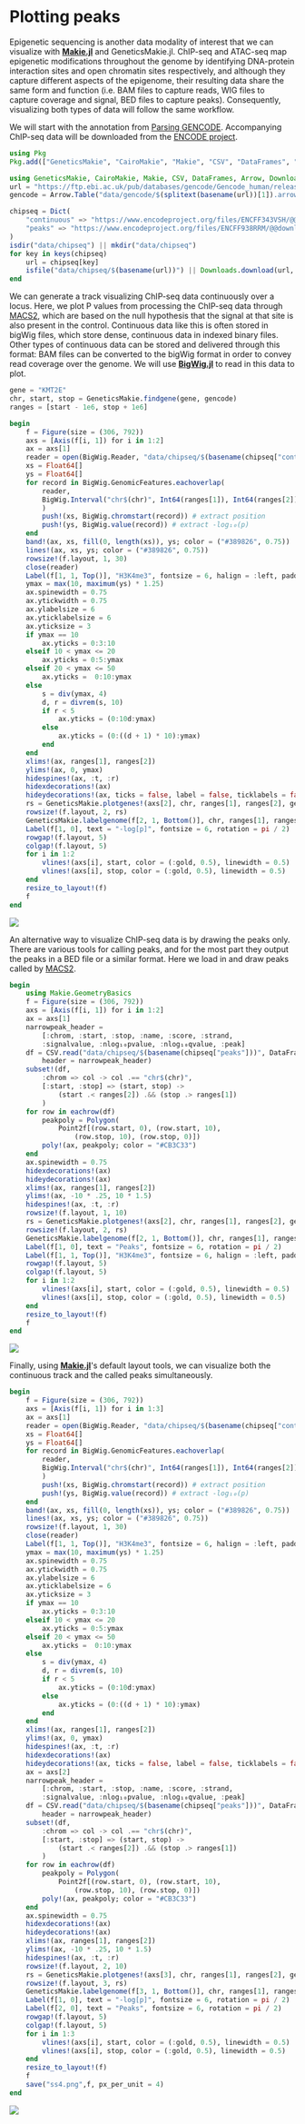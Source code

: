 # Plotting peaks

Epigenetic sequencing is another data modality of interest that we can
visualize with [__Makie.jl__](https://makie.juliaplots.org/stable/) and
GeneticsMakie.jl. ChIP-seq and ATAC-seq map epigenetic modifications throughout the genome by identifying DNA-protein interaction sites and open chromatin sites respectively, and although they capture different aspects of the epigenome, their resulting data share the same form and function (i.e. BAM files to capture reads, WIG files to capture coverage and signal, BED files to capture peaks). Consequently, visualizing both types of data will follow the same workflow.

We will start with the annotation from [Parsing GENCODE](@ref). Accompanying
ChIP-seq data will be downloaded from the
[ENCODE project](https://www.encodeproject.org/).

```julia
using Pkg
Pkg.add(["GeneticsMakie", "CairoMakie", "Makie", "CSV", "DataFrames", "Arrow", "BigWig"])
```

```julia
using GeneticsMakie, CairoMakie, Makie, CSV, DataFrames, Arrow, Downloads, BigWig
url = "https://ftp.ebi.ac.uk/pub/databases/gencode/Gencode_human/release_39/GRCh37_mapping/gencode.v39lift37.annotation.gtf.gz"
gencode = Arrow.Table("data/gencode/$(splitext(basename(url))[1]).arrow")|> DataFrame
```

```julia
chipseq = Dict(
    "continuous" => "https://www.encodeproject.org/files/ENCFF343VSH/@@download/ENCFF343VSH.bigWig",
    "peaks" => "https://www.encodeproject.org/files/ENCFF938RRM/@@download/ENCFF938RRM.bed.gz"
)
isdir("data/chipseq") || mkdir("data/chipseq")
for key in keys(chipseq)
    url = chipseq[key]
    isfile("data/chipseq/$(basename(url))") || Downloads.download(url, "data/chipseq/$(basename(url))")
end
```

We can generate a track visualizing ChIP-seq data continuously over a locus.
Here, we plot P values from processing the ChIP-seq data through
[MACS2](https://pypi.org/project/MACS2/), which are based on the null hypothesis that
the signal at that site is also present in the control. Continuous data like
this is often stored in bigWig files, which store dense, continuous data in
indexed binary files. Other types of continuous data can be stored and
delivered through this format: BAM files can be converted to the bigWig format
in order to convey read coverage over the genome. We will use
[__BigWig.jl__](https://biojulia.net/BigWig.jl/dev/) to read in this
data to plot.

```julia
gene = "KMT2E"
chr, start, stop = GeneticsMakie.findgene(gene, gencode)
ranges = [start - 1e6, stop + 1e6]

begin
    f = Figure(size = (306, 792))
    axs = [Axis(f[i, 1]) for i in 1:2]
    ax = axs[1]
    reader = open(BigWig.Reader, "data/chipseq/$(basename(chipseq["continuous"]))")
    xs = Float64[]
    ys = Float64[]
    for record in BigWig.GenomicFeatures.eachoverlap(
        reader,
        BigWig.Interval("chr$(chr)", Int64(ranges[1]), Int64(ranges[2]))
        )
        push!(xs, BigWig.chromstart(record)) # extract position
        push!(ys, BigWig.value(record)) # extract -log₁₀(p)
    end
    band!(ax, xs, fill(0, length(xs)), ys; color = ("#389826", 0.75))
    lines!(ax, xs, ys; color = ("#389826", 0.75))
    rowsize!(f.layout, 1, 30)
    close(reader)
    Label(f[1, 1, Top()], "H3K4me3", fontsize = 6, halign = :left, padding = (7.5, 0, -5, 0))
    ymax = max(10, maximum(ys) * 1.25)
    ax.spinewidth = 0.75
    ax.ytickwidth = 0.75
    ax.ylabelsize = 6
    ax.yticklabelsize = 6
    ax.yticksize = 3
    if ymax == 10
        ax.yticks = 0:3:10
    elseif 10 < ymax <= 20
        ax.yticks = 0:5:ymax
    elseif 20 < ymax <= 50
        ax.yticks =  0:10:ymax
    else
        s = div(ymax, 4)
        d, r = divrem(s, 10)
        if r < 5 
            ax.yticks = (0:10d:ymax)
        else
            ax.yticks = (0:((d + 1) * 10):ymax)
        end
    end
    xlims!(ax, ranges[1], ranges[2])
    ylims!(ax, 0, ymax)
    hidespines!(ax, :t, :r)
    hidexdecorations!(ax)
    hideydecorations!(ax, ticks = false, label = false, ticklabels = false)
    rs = GeneticsMakie.plotgenes!(axs[2], chr, ranges[1], ranges[2], gencode; height = 0.1)
    rowsize!(f.layout, 2, rs)
    GeneticsMakie.labelgenome(f[2, 1, Bottom()], chr, ranges[1], ranges[2])
    Label(f[1, 0], text = "-log[p]", fontsize = 6, rotation = pi / 2)
    rowgap!(f.layout, 5)
    colgap!(f.layout, 5)
    for i in 1:2
        vlines!(axs[i], start, color = (:gold, 0.5), linewidth = 0.5)
        vlines!(axs[i], stop, color = (:gold, 0.5), linewidth = 0.5)
    end
    resize_to_layout!(f)
    f
end
```
![](../figs/KMT2E-chip-seq-signal.png)

An alternative way to visualize ChIP-seq data is by drawing the peaks only.
There are various tools for calling peaks, and for the most part they output
the peaks in a BED file or a similar format. Here we load in and draw peaks
called by [MACS2](https://pypi.org/project/MACS2/).

```julia
begin
    using Makie.GeometryBasics
    f = Figure(size = (306, 792))
    axs = [Axis(f[i, 1]) for i in 1:2]
    ax = axs[1]
    narrowpeak_header =
        [:chrom, :start, :stop, :name, :score, :strand,
        :signalvalue, :nlog₁₀pvalue, :nlog₁₀qvalue, :peak]
    df = CSV.read("data/chipseq/$(basename(chipseq["peaks"]))", DataFrame;
        header = narrowpeak_header)
    subset!(df,
        :chrom => col -> col .== "chr$(chr)",
        [:start, :stop] => (start, stop) ->
            (start .< ranges[2]) .&& (stop .> ranges[1])
        )
    for row in eachrow(df)
        peakpoly = Polygon(
            Point2f[(row.start, 0), (row.start, 10),
                (row.stop, 10), (row.stop, 0)])
        poly!(ax, peakpoly; color = "#CB3C33")
    end
    ax.spinewidth = 0.75
    hidexdecorations!(ax)
    hideydecorations!(ax)
    xlims!(ax, ranges[1], ranges[2])
    ylims!(ax, -10 * .25, 10 * 1.5)
    hidespines!(ax, :t, :r)
    rowsize!(f.layout, 1, 10)
    rs = GeneticsMakie.plotgenes!(axs[2], chr, ranges[1], ranges[2], gencode; height = 0.1)
    rowsize!(f.layout, 2, rs)
    GeneticsMakie.labelgenome(f[2, 1, Bottom()], chr, ranges[1], ranges[2])
    Label(f[1, 0], text = "Peaks", fontsize = 6, rotation = pi / 2)
    Label(f[1, 1, Top()], "H3K4me3", fontsize = 6, halign = :left, padding = (7.5, 0, 0, 0), tellwidth = false)
    rowgap!(f.layout, 5)
    colgap!(f.layout, 5)
    for i in 1:2
        vlines!(axs[i], start, color = (:gold, 0.5), linewidth = 0.5)
        vlines!(axs[i], stop, color = (:gold, 0.5), linewidth = 0.5)
    end
    resize_to_layout!(f)
    f
end
```
![](../figs/KMT2E-chip-seq-peaks.png)

Finally, using [__Makie.jl__](https://makie.juliaplots.org/stable/)'s default layout tools, we
can visualize both the continuous track and the called peaks simultaneously.

```julia
begin
    f = Figure(size = (306, 792))
    axs = [Axis(f[i, 1]) for i in 1:3]
    ax = axs[1]
    reader = open(BigWig.Reader, "data/chipseq/$(basename(chipseq["continuous"]))")
    xs = Float64[]
    ys = Float64[]
    for record in BigWig.GenomicFeatures.eachoverlap(
        reader,
        BigWig.Interval("chr$(chr)", Int64(ranges[1]), Int64(ranges[2]))
        )
        push!(xs, BigWig.chromstart(record)) # extract position
        push!(ys, BigWig.value(record)) # extract -log₁₀(p)
    end
    band!(ax, xs, fill(0, length(xs)), ys; color = ("#389826", 0.75))
    lines!(ax, xs, ys; color = ("#389826", 0.75))
    rowsize!(f.layout, 1, 30)
    close(reader)
    Label(f[1, 1, Top()], "H3K4me3", fontsize = 6, halign = :left, padding = (7.5, 0, -5, 0))
    ymax = max(10, maximum(ys) * 1.25)
    ax.spinewidth = 0.75
    ax.ytickwidth = 0.75
    ax.ylabelsize = 6
    ax.yticklabelsize = 6
    ax.yticksize = 3
    if ymax == 10
        ax.yticks = 0:3:10
    elseif 10 < ymax <= 20
        ax.yticks = 0:5:ymax
    elseif 20 < ymax <= 50
        ax.yticks =  0:10:ymax
    else
        s = div(ymax, 4)
        d, r = divrem(s, 10)
        if r < 5 
            ax.yticks = (0:10d:ymax)
        else
            ax.yticks = (0:((d + 1) * 10):ymax)
        end
    end
    xlims!(ax, ranges[1], ranges[2])
    ylims!(ax, 0, ymax)
    hidespines!(ax, :t, :r)
    hidexdecorations!(ax)
    hideydecorations!(ax, ticks = false, label = false, ticklabels = false)
    ax = axs[2]
    narrowpeak_header =
        [:chrom, :start, :stop, :name, :score, :strand,
        :signalvalue, :nlog₁₀pvalue, :nlog₁₀qvalue, :peak]
    df = CSV.read("data/chipseq/$(basename(chipseq["peaks"]))", DataFrame;
        header = narrowpeak_header)
    subset!(df,
        :chrom => col -> col .== "chr$(chr)",
        [:start, :stop] => (start, stop) ->
            (start .< ranges[2]) .&& (stop .> ranges[1])
        )
    for row in eachrow(df)
        peakpoly = Polygon(
            Point2f[(row.start, 0), (row.start, 10),
                (row.stop, 10), (row.stop, 0)])
        poly!(ax, peakpoly; color = "#CB3C33")
    end
    ax.spinewidth = 0.75
    hidexdecorations!(ax)
    hideydecorations!(ax)
    xlims!(ax, ranges[1], ranges[2])
    ylims!(ax, -10 * .25, 10 * 1.5)
    hidespines!(ax, :t, :r)
    rowsize!(f.layout, 2, 10)
    rs = GeneticsMakie.plotgenes!(axs[3], chr, ranges[1], ranges[2], gencode; height = 0.1)
    rowsize!(f.layout, 3, rs)
    GeneticsMakie.labelgenome(f[3, 1, Bottom()], chr, ranges[1], ranges[2])
    Label(f[1, 0], text = "-log[p]", fontsize = 6, rotation = pi / 2)
    Label(f[2, 0], text = "Peaks", fontsize = 6, rotation = pi / 2)
    rowgap!(f.layout, 5)
    colgap!(f.layout, 5)
    for i in 1:3
        vlines!(axs[i], start, color = (:gold, 0.5), linewidth = 0.5)
        vlines!(axs[i], stop, color = (:gold, 0.5), linewidth = 0.5)
    end
    resize_to_layout!(f)
    f
    save("ss4.png",f, px_per_unit = 4)
end
```
![](../figs/KMT2E-chip-seq-signal-peaks.png)